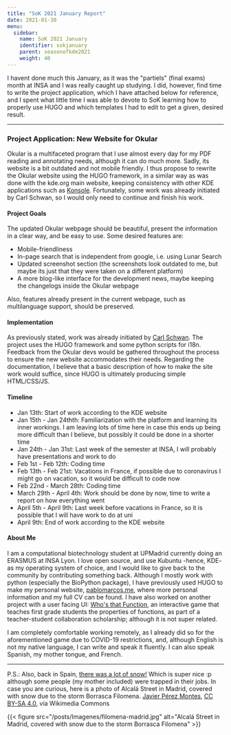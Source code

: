 ```yaml
---
title: "SoK 2021 January Report"
date: 2021-01-30
menu:
  sidebar:
    name: SoK 2021 January
    identifier: sokjanuary
    parent: seasonofkde2021
    weight: 40
---
```


I havent done much this January, as it was the "partiels" (final exams) month at INSA and I was really caught up studying. I did, however, find time to write the project application, which I have attached below for reference, and I spent what little time I was able to devote to SoK learning how to properly use HUGO and which templates I had to edit to get a given, desired result. 

---

### Project Application: New Website for Okular
Okular is a multifaceted program that I use almost every day for my PDF reading and annotating needs, although it can do much more. Sadly, its website is a bit outdated and not mobile friendly. I thus propose to rewrite the Okular website using the HUGO framework, in a similar way as was done with the kde.org main website, keeping consistency with other KDE applications such as [Konsole](https://konsole.kde.org/). Fortunately, some work was already initiated by Carl Schwan, so I would only need to continue and finish his work.

#### Project Goals

The updated Okular webpage should be beautiful, present the information in a clear way, and be easy to use. Some desired features are:
* Mobile-friendliness
* In-page search that is independent from google, i.e. using Lunar Search
* Updated screenshot section (the screenshots look outdated to me, but maybe its just that they were taken on a different platform)
* A more blog-like interface for the development news, maybe keeping the changelogs inside the Okular webpage

Also, features already present in the current webpage, such as multilanguage support, should be preserved.

#### Implementation

As previously stated, work was already initiated by [Carl Schwan](https://invent.kde.org/carlschwan/okular-kde-org/-/tree/hugo). The project uses the HUGO framework and some python scripts for i18n. Feedback from the Okular devs would be gathered throughout the process to ensure the new website accommodates their needs. Regarding the documentation, I believe that a basic description of how to make the site work would suffice, since HUGO is ultimately producing simple HTML/CSS/JS.

#### Timeline

* Jan 13th: Start of work according to the KDE website
* Jan 15th - Jan 24thth: Familiarization with the platform and learning its inner workings. I am leaving lots of time here in case this ends up being more difficult than I believe, but possibly it could be done in a shorter time
* Jan 24th - Jan 31st: Last week of the semester at INSA, I will probably have presentations and work to do
* Feb 1st - Feb 12th: Coding time
* Feb 13th - Feb 21st: Vacations in France, if possible due to coronavirus I might go on vacation, so it would be difficult to code now
* Feb 22nd - March 28th: Coding time
* March 29th - April 4th: Work should be done by now, time to write a report on how everything went
* April 5th - April 9th: Last week before vacations in France, so it is possible that I will have work to do at uni
* April 9th: End of work according to the KDE website

#### About Me

I am a computational biotechnology student at UPMadrid currently doing an ERASMUS at INSA Lyon. I love open source, and use Kubuntu -hence, KDE- as my operating system of choice, and I would like to give back to the community by contributing something back. Although I mostly work with python (especially the BioPython package), I have previously used HUGO to make my personal website, [pablomarcos.me](https://www.pablomarcos.me), where more personal information and my full CV can be found. I have also worked on another project with a user facing UI: [Who's that Function](https://flyingflamingo.itch.io/whos-that-function), an interactive game that teaches first grade students the properties of functions, as part of a teacher-student collaboration scholarship; although it is not super related.

I am completely comfortable working remotely, as I already did so for the aforementioned game due to COVID-19 restrictions, and, although English is not my native language, I can write and speak it fluently. I can also speak Spanish, my mother tongue, and French.

---

P.S.: Also, back in Spain, [there was a lot of snow!](https://www.eldiario.es/sociedad/filomena-tine-blanco-espana-imagenes-nevada-historica_3_6738421.html) Which is super nice :p although some people (my mother included) were trapped in their jobs. In case you are curious, here is a photo of Alcalá Street in Madrid, covered with snow due to the storm Borrasca Filomena. <a href="https://commons.wikimedia.org/wiki/File:Borrasca_Filomena_Calle_de_Alcal%C3%A1.jpg">Javier Pérez Montes</a>, <a href="https://creativecommons.org/licenses/by-sa/4.0">CC BY-SA 4.0</a>, via Wikimedia Commons

{{< figure src="/posts/Imagenes/filomena-madrid.jpg" alt="Alcalá Street in Madrid, covered with snow due to the storm Borrasca Filomena" >}}

